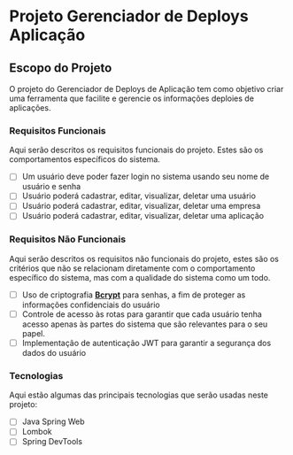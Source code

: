 # Projeto Gerenciador de Deploys Aplicação

## Escopo do Projeto

O projeto do Gerenciador de Deploys de Aplicação tem como objetivo criar uma ferramenta que facilite e gerencie os informações deploies de aplicações. 

### Requisitos Funcionais

Aqui serão descritos os requisitos funcionais do projeto. Estes são os comportamentos específicos do sistema.

- [ ]  Um usuário deve poder fazer login no sistema usando seu nome de usuário e senha
- [ ]  Usuário poderá cadastrar, editar, visualizar, deletar uma usuário
- [ ]  Usuário poderá cadastrar, editar, visualizar, deletar uma empresa
- [ ]  Usuário poderá cadastrar, editar, visualizar, deletar uma aplicação

### Requisitos Não Funcionais

Aqui serão descritos os requisitos não funcionais do projeto, estes são os critérios que não se relacionam diretamente com o comportamento específico do sistema, mas com a qualidade do sistema como um todo.

- [ ]  Uso de criptografia **[Bcrypt](https://www.npmjs.com/package/bcrypt)** para senhas, a fim de proteger as informações confidenciais do usuário
- [ ]  Controle de acesso às rotas para garantir que cada usuário tenha acesso apenas às partes do sistema que são relevantes para o seu papel.
- [ ]  Implementação de autenticação JWT para garantir a segurança dos dados do usuário

### Tecnologias

Aqui estão algumas das principais tecnologias que serão usadas neste projeto:

- [ ]  Java Spring Web
- [ ]  Lombok
- [ ]  Spring DevTools